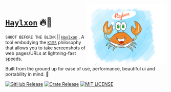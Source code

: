 <img src="https://raw.githubusercontent.com/bytehunt/haylxon/showcase/hxn-art-rounded-corners.png?token=GHSAT0AAAAAACAHNZ2RR5AGAQEO2P734ABOZA5XQQA" alt="binserve logo" width="250" align="right">

# [`Haylxon`](https://github.com/bytehunt/haylxon) :fire::crab:

`SHOOT BEFORE THE BLINK` || [`Haylxon`](https://github.com/bytehunt/haylxon/) ,
A tool embodying the [`K1SS`](https://en.wikipedia.org/wiki/KISS_principle) philosophy that allows you to take screenshots of web pages/URLs at lightning-fast speeds.

Built from the ground up for ease of use, performance, beautiful ui and portability in mind. 💖

<p align="left">

<a href="https://github.com/bytehunt/haylxon/releases"><img src="https://img.shields.io/github/v/release/bytehunt/haylxon?style=flat&amp;labelColor=56534b&amp;color=c1c1b6&amp;logo=GitHub&amp;logoColor=white" alt="GitHub Release"></a>
<a href="https://crates.io/crates/haylxon/"><img src="https://img.shields.io/crates/v/haylxon?style=flat&amp;labelColor=56534b&amp;color=c1c1b6&amp;logo=Rust&amp;logoColor=white" alt="Crate Release"></a>
<a href="https://github.com/bytehunt/haylxon/blob/main/LICENSE"><img src="https://img.shields.io/badge/License-MIT-white.svg" alt="MIT LICENSE"></a>


